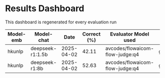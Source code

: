 # Results Dashboard

This dashboard is regenerated for every evaluation run

| Model-emb | Model-chat       | Date       | Correct (%) | Evaluator Model used            | Dataset used    |
|-----------|------------------|------------|-------------|---------------------------------|-----------------|
| hkunlp    | deepseek-r1:1.5b | 2025-04-02 | 42.11       | avcodes/flowaicom-flow-judge:q4 | ground_truth_v4 |
| hkunlp    | deepseek-r1:8b   | 2025-04-02 | 52.63       | avcodes/flowaicom-flow-judge:q4 | ground_truth_v4 |
